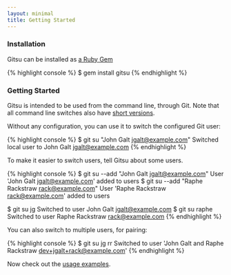 ```yaml
---
layout: minimal
title: Getting Started
---
```


### Installation

Gitsu can be installed as [a Ruby Gem](https://rubygems.org/gems/gitsu)

{% highlight console %}
$ gem install gitsu
{% endhighlight %}

### Getting Started

Gitsu is intended to be used from the command line, through Git. Note that all command line
switches also have [short versions](/gitsu/cli).

Without any configuration, you can use it to switch the configured Git user:

{% highlight console %}
$ git su "John Galt <jgalt@example.com>"
Switched local user to John Galt <jgalt@example.com>
{% endhighlight %}

To make it easier to switch users, tell Gitsu about some users.

{% highlight console %}
$ git su --add "John Galt <jgalt@example.com>"
User 'John Galt <jgalt@example.com>' added to users
$ git su --add "Raphe Rackstraw <rack@example.com>"
User 'Raphe Rackstraw <rack@example.com>' added to users

$ git su jg
Switched to user John Galt <jgalt@example.com>
$ git su raphe
Switched to user Raphe Rackstraw <rack@example.com>
{% endhighlight %}

You can also switch to multiple users, for pairing:

{% highlight console %}
$ git su jg rr
Switched to user 'John Galt and Raphe Rackstraw <dev+jgalt+rack@example.com>'
{% endhighlight %}

Now check out the [usage examples](/gitsu/usage).
